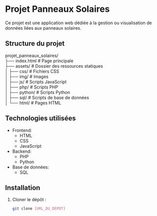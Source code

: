# Projet Panneaux Solaires

Ce projet est une application web dédiée à la gestion ou visualisation de données liées aux panneaux solaires.

## Structure du projet
projet_panneaux_solaires/  
├── index.html # Page principale  
├── assets/ # Dossier des ressources statiques  
│   ├── css/ # Fichiers CSS  
│   ├── img/ # Images  
│   ├── js/ # Scripts JavaScript   
│   ├── php/ # Scripts PHP  
│   ├── python/ # Scripts Python  
│   ├── sql/ # Scripts de base de données  
│   └── html/ # Pages HTML  


## Technologies utilisées

- Frontend:
  - HTML
  - CSS
  - JavaScript
- Backend:
  - PHP
  - Python
- Base de données:
  - SQL

## Installation

1. Cloner le dépôt :
   ```bash
   git clone [URL_DU_DEPOT]
